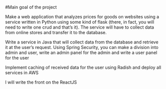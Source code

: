 #Main goal of the project

Make a web application that analyzes prices for goods on websites using a service written in Python using some kind of flask (there, in fact, you will need to write one crud and that’s it). The service will have to collect data from online stores and transfer it to the database.

Write a service in Java that will collect data from the database and retrieve it at the user’s request. Using Spring Security, you can make a division into admin and user, write an admin panel for the admin and write a user panel for the user

Implement caching of received data for the user using Radish and deploy all services in AWS

I will write the front on the ReactJS
